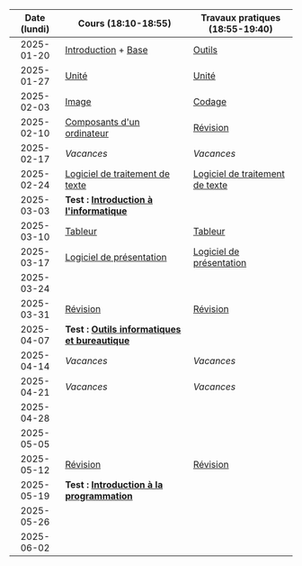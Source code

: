 | Date (lundi) | Cours (18:10-18:55)                                             | Travaux pratiques (18:55-19:40)                        |
| :----------: | --------------------------------------------------------------- | ------------------------------------------------------ |
|  2025-01-20  | [Introduction](/docs/2c/intro) + [Base](/docs/2c/info/base)     | [Outils](/docs/2c/bure/outils)                         |
|  2025-01-27  | [Unité](/docs/2c/info/unite)                                    | [Unité](/docs/2c/info/unite)                           |
|  2025-02-03  | [Image](/docs/2c/info/image)                                    | [Codage](/docs/2c/info/codage)                         |
|  2025-02-10  | [Composants d'un ordinateur](/docs/2c/info/composant)           | [Révision](/docs/2c/info/revision)                     |
|  2025-02-17  | _Vacances_                                                      | _Vacances_                                             |
|  2025-02-24  | [Logiciel de traitement de texte](/docs/2c/bure/texte)          | [Logiciel de traitement de texte](/docs/2c/bure/texte) |
|  2025-03-03  | **Test : [Introduction à l'informatique](/docs/2c/info)**       |                                                        |
|  2025-03-10  | [Tableur](/docs/2c/bure/tableur)                                | [Tableur](/docs/2c/bure/tableur)                       |
|  2025-03-17  | [Logiciel de présentation](/docs/2c/bure/presentation)          | [Logiciel de présentation](/docs/2c/bure/presentation) |
|  2025-03-24  |                                                                 |                                                        |
|  2025-03-31  | [Révision](/docs/2c/bure/revision)                              | [Révision](/docs/2c/bure/revision)                     |
|  2025-04-07  | **Test : [Outils informatiques et bureautique](/docs/2c/bure)** |                                                        |
|  2025-04-14  | _Vacances_                                                      | _Vacances_                                             |
|  2025-04-21  | _Vacances_                                                      | _Vacances_                                             |
|  2025-04-28  |                                                                 |                                                        |
|  2025-05-05  |                                                                 |                                                        |
|  2025-05-12  | [Révision](/docs/2c/prog/revision)                              | [Révision](/docs/2c/prog/revision)                     |
|  2025-05-19  | **Test : [Introduction à la programmation](/docs/2c/prog)**     |                                                        |
|  2025-05-26  |                                                                 |                                                        |
|  2025-06-02  |                                                                 |                                                        |
